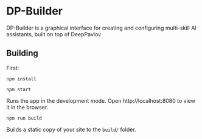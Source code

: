 # DP-Builder

DP-Builder is a graphical interface for creating and configuring multi-skill AI assistants, built on top of DeepPavlov

## Building

First:

`npm install`

`npm start`

Runs the app in the development mode.
Open http://localhost:8080 to view it in the browser.

`npm run build`

Builds a static copy of your site to the `build/` folder.

